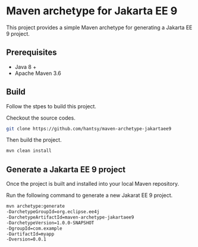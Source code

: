 # Maven archetype for Jakarta EE 9

This project provides a simple Maven archetype for generating a Jakarta EE 9 project.

## Prerequisites

* Java 8 +
* Apache Maven 3.6

## Build
Follow the stpes to build this project.

Checkout the source codes.

```bash
git clone https://github.com/hantsy/maven-archetype-jakartaee9
```

Then build the project.

```bash
mvn clean install
```

## Generate a Jakarta EE 9 project

Once the project is built and installed into your local Maven repository.

Run the following command to generate a new Jakarat EE 9 project.

```bash
mvn archetype:generate
-DarchetypeGroupId=org.eclipse.ee4j 
-DarchetypeArtifactId=maven-archetype-jakartaee9 
-DarchetypeVersion=1.0.0-SNAPSHOT  
-DgroupId=com.example 
-DartifactId=myapp
-Dversion=0.0.1 
```
